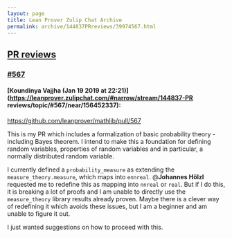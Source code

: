 ```yaml
---
layout: page
title: Lean Prover Zulip Chat Archive 
permalink: archive/144837PRreviews/39974567.html
---
```


## [PR reviews](index.html)
### [#567](39974567.html)

#### [Koundinya Vajjha (Jan 19 2019 at 22:21)](https://leanprover.zulipchat.com/#narrow/stream/144837-PR reviews/topic/#567/near/156452337):
https://github.com/leanprover/mathlib/pull/567

This is my PR which includes a formalization of basic probability theory - including Bayes theorem. I intend to make this a foundation for defining random variables, properties of random variables and in particular, a normally distributed random variable.

I currently defined a `probability_measure` as extending the `measure_theory.measure`, which maps into `ennreal`. @**Johannes Hölzl**  requested me to redefine this as mapping into `nnreal` or `real`. But if I do this, it is breaking a lot of proofs and I am unable to directly use the `measure_theory` library results already proven.  Maybe there is a clever way of redefining it which avoids these issues, but I am a beginner and am unable to figure it out. 

I just wanted suggestions on how to proceed with this.

